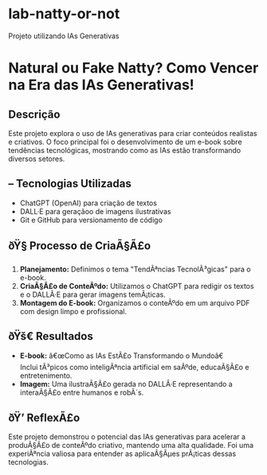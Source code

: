 # lab-natty-or-not
Projeto utilizando IAs Generativas

# Natural ou Fake Natty? Como Vencer na Era das IAs Generativas!

## Descrição
Este projeto explora o uso de IAs generativas para criar conteúdos realistas e criativos. O foco principal foi o desenvolvimento de um e-book sobre tendências tecnológicas, mostrando como as IAs estão transformando diversos setores.

## – Tecnologias Utilizadas
- ChatGPT (OpenAI) para criação de textos
- DALL·E para geraçãoo de imagens ilustrativas
- Git e GitHub para versionamento de código

## ðŸ§ Processo de CriaÃ§Ã£o
1. **Planejamento:** Definimos o tema "TendÃªncias TecnolÃ³gicas" para o e-book.  
2. **CriaÃ§Ã£o de ConteÃºdo:** Utilizamos o ChatGPT para redigir os textos e o DALLÂ·E para gerar imagens temÃ¡ticas.  
3. **Montagem do E-book:** Organizamos o conteÃºdo em um arquivo PDF com design limpo e profissional.

## ðŸš€ Resultados
- **E-book:** â€œComo as IAs EstÃ£o Transformando o Mundoâ€  
  Inclui tÃ³picos como inteligÃªncia artificial em saÃºde, educaÃ§Ã£o e entretenimento.  
- **Imagem:** Uma ilustraÃ§Ã£o gerada no DALLÂ·E representando a interaÃ§Ã£o entre humanos e robÃ´s.

## ðŸ’­ ReflexÃ£o
Este projeto demonstrou o potencial das IAs generativas para acelerar a produÃ§Ã£o de conteÃºdo criativo, mantendo uma alta qualidade. Foi uma experiÃªncia valiosa para entender as aplicaÃ§Ãµes prÃ¡ticas dessas tecnologias.
